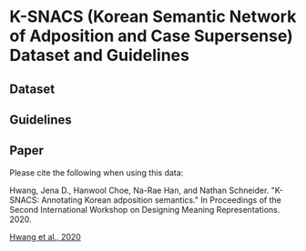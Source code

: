 # K-SNACS (Korean Semantic Network of Adposition and Case Supersense) Dataset and Guidelines

## Dataset

## Guidelines


## Paper
Please cite the following when using this data:

Hwang, Jena D., Hanwool Choe, Na-Rae Han, and Nathan Schneider. "K-SNACS: Annotating Korean adposition semantics." In Proceedings of the Second International Workshop on Designing Meaning Representations. 2020. 

[Hwang et al., 2020](https://www.aclweb.org/anthology/2020.dmr-1.6/)